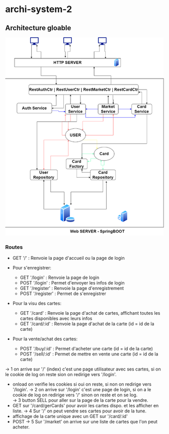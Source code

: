 # archi-system-2

## Architecture gloable

![Architecture globale](./docs/archiGlobal.png)

### Routes

 - GET '/' : Renvoie la page d'accueil ou la page de login

 - Pour s'enregistrer:
   - GET '/login' : Renvoie la page de login
   - POST '/login' : Permet d'envoyer les infos de login
   - GET '/register' : Renvoie la page d'enregistrement
   - POST '/register' : Permet de s'enregistrer

 - Pour la visu des cartes:
   - GET '/card' : Renvoie la page d'achat de cartes, affichant toutes les cartes disponibles avec leurs infos
   - GET '/card/:id' : Renvoie la page d'achat de la carte (id = id de la carte)
   
 - Pour la vente/achat des cartes:
   - POST '/buy/:id' : Permet d'acheter une carte (id = id de la carte)
   - POST '/sell/:id' : Permet de mettre en vente une carte (id = id de la carte)


-> 1 on arrive sur '/' (index) c'est une page utilisateur avec ses cartes, si on le cookie de log on reste sion on redirige vers '/login'. 
   - onload on verifie les cookies si oui on reste, si non on redirige vers '/login'.
-> 2 on arrive sur '/login' c'est une page de login, si on a le cookie de log on redirige vers '/' sinon on reste et on se log.  
-> 3 button SELL pour aller sur la page de la carte pour la vendre.  
   - GET sur '/card/gerCards' pour avoir les cartes dispo. et les afficher en liste.
-> 4 Sur '/' on peut vendre ses cartes pour avoir de la tune.
   - affichage de la carte unique avec un GET sur '/card/:id'
   - POST 
-> 5 Sur '/market' on arrive sur une liste de cartes que l'on peut acheter.  